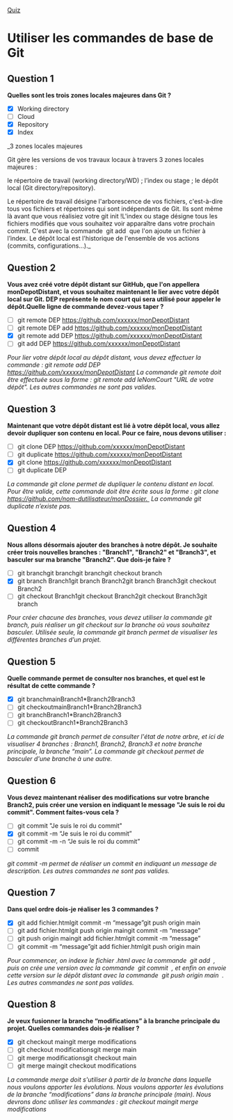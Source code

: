 [Quiz](https://openclassrooms.com/en/courses/7162856-gerez-du-code-avec-git-et-github/exercises/4058)
# Utiliser les commandes de base de Git

## Question 1
**Quelles sont les trois zones locales majeures dans Git ?**
- [x] Working directory
- [ ] Cloud
- [x] Repository
- [x] Index

_3 zones locales majeures

Git gère les versions de vos travaux locaux à travers 3 zones locales majeures :

le répertoire de travail (working directory/WD) ;
l’index ou stage ;
le dépôt local (Git directory/repository).

Le répertoire de travail désigne l'arborescence de vos fichiers, c'est-à-dire tous vos fichiers et répertoires qui sont indépendants de Git. Ils sont même là avant que vous réalisiez votre git init !L'index ou stage désigne tous les fichiers modifiés que vous souhaitez voir apparaître dans votre prochain commit. C'est avec la commande  git add  que l'on ajoute un fichier à l’index. Le dépôt local est l'historique de l'ensemble de vos actions (commits, configurations...)._

## Question 2
**Vous avez créé votre dépôt distant sur GitHub, que l'on appellera monDepotDistant, et vous souhaitez maintenant le lier avec votre dépôt local sur Git. DEP représente le nom court qui sera utilisé pour appeler le dépôt.Quelle ligne de commande devez-vous taper ?**
- [ ] git remote DEP https://github.com/xxxxxx/monDepotDistant
- [ ] git remote DEP add https://github.com/xxxxxx/monDepotDistant
- [x] git remote add DEP https://github.com/xxxxxx/monDepotDistant
- [ ] git add DEP https://github.com/xxxxxx/monDepotDistant

_Pour lier votre dépôt local au dépôt distant, vous devez effectuer la commande :
git remote add DEP https://github.com/xxxxxx/monDepotDistant
La commande git remote doit être effectuée sous la forme : git remote add leNomCourt "URL de votre dépôt".
Les autres commandes ne sont pas valides._

## Question 3
**Maintenant que votre dépôt distant est lié à votre dépôt local, vous allez devoir dupliquer son contenu en local. Pour ce faire, nous devons utiliser :**
- [ ] git clone DEP https://github.com/xxxxxx/monDepotDistant
- [ ] git duplicate https://github.com/xxxxxx/monDepotDistant
- [x] git clone https://github.com/xxxxxx/monDepotDistant
- [ ] git duplicate DEP

_La commande git clone permet de dupliquer le contenu distant en local. Pour être valide, cette commande doit être écrite sous la forme : git clone https://github.com/nom-dutilisateur/monDossier.  La commande git duplicate n’existe pas._

## Question 4
**Nous allons désormais ajouter des branches à notre dépôt. Je souhaite créer trois nouvelles branches : "Branch1", "Branch2" et "Branch3", et basculer sur ma branche "Branch2". Que dois-je faire ?**
- [ ] git branchgit branchgit branchgit checkout branch
- [x] git branch Branch1git branch Branch2git branch Branch3git checkout Branch2
- [ ] git checkout Branch1git checkout Branch2git checkout Branch3git branch

_Pour créer chacune des branches, vous devez utiliser la commande git branch, puis réaliser un git checkout sur la branche où vous souhaitez basculer. Utilisée seule, la commande git branch permet de visualiser les différentes branches d’un projet._

## Question 5
**Quelle commande permet de consulter nos branches, et quel est le résultat de cette commande ?**
- [x] git branchmainBranch1*Branch2Branch3
- [ ] git checkoutmainBranch1*Branch2Branch3
- [ ] git branchBranch1*Branch2Branch3
- [ ] git checkoutBranch1*Branch2Branch3

_La commande git branch permet de consulter l'état de notre arbre, et ici de visualiser 4 branches : Branch1, Branch2, Branch3 et notre branche principale, la branche “main”. La commande git checkout permet de basculer d'une branche à une autre._

## Question 6
**Vous devez maintenant réaliser des modifications sur votre branche Branch2, puis créer une version en indiquant le message "Je suis le roi du commit". Comment faites-vous cela ?**
- [ ] git commit "Je suis le roi du commit"
- [x] git commit -m “Je suis le roi du commit”
- [ ] git commit -m -n “Je suis le roi du commit”
- [ ] commit

_git commit -m permet de réaliser un commit en indiquant un message de description. Les autres commandes ne sont pas valides._

## Question 7
**Dans quel ordre dois-je réaliser les 3 commandes ?**
- [x] git add fichier.htmlgit commit -m “message”git push origin main
- [ ] git add fichier.htmlgit push origin maingit commit -m “message”
- [ ] git push origin maingit add fichier.htmlgit commit -m “message”
- [ ] git commit -m “message”git add fichier.htmlgit push origin main

_Pour commencer, on indexe le fichier .html avec la commande  git add  , puis on crée une version avec la commande  git commit  , et enfin on envoie cette version sur le dépôt distant avec la commande  git push origin main  . Les autres commandes ne sont pas valides._

## Question 8
**Je veux fusionner la branche “modifications” à la branche principale du projet. Quelles commandes dois-je réaliser ?**
- [x] git checkout maingit merge modifications
- [ ] git checkout modificationsgit merge main
- [ ] git merge modificationsgit checkout main
- [ ] git merge maingit checkout modifications

_La commande merge doit s'utiliser à partir de la branche dans laquelle nous voulons apporter les évolutions. Nous voulons apporter les évolutions de la branche “modifications” dans la branche principale (main). Nous devrons donc utiliser les commandes :
git checkout maingit merge modifications_